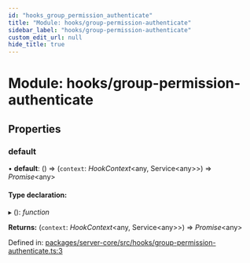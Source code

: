 ```yaml
---
id: "hooks_group_permission_authenticate"
title: "Module: hooks/group-permission-authenticate"
sidebar_label: "hooks/group-permission-authenticate"
custom_edit_url: null
hide_title: true
---
```


# Module: hooks/group-permission-authenticate

## Properties

### default

• **default**: () => (`context`: *HookContext*<any, Service<any\>\>) => *Promise*<any\>

#### Type declaration:

▸ (): *function*

**Returns:** (`context`: *HookContext*<any, Service<any\>\>) => *Promise*<any\>

Defined in: [packages/server-core/src/hooks/group-permission-authenticate.ts:3](https://github.com/xr3ngine/xr3ngine/blob/77d12cea0/packages/server-core/src/hooks/group-permission-authenticate.ts#L3)
